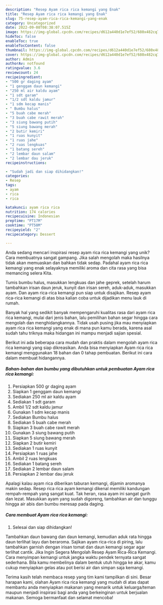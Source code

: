 ```yaml
---
description: "Resep Ayam rica rica kemangi yang Enak"
title: "Resep Ayam rica rica kemangi yang Enak"
slug: 75-resep-ayam-rica-rica-kemangi-yang-enak
category: Uncategorized
date: 2022-09-08T08:38:07.515Z
image: https://img-global.cpcdn.com/recipes/d612a440d1e7ef52/680x482cq70/ayam-rica-rica-kemangi-foto-resep-utama.jpg
hideToc: false
enableToc: true
enableTocContent: false
thumbnail: https://img-global.cpcdn.com/recipes/d612a440d1e7ef52/680x482cq70/ayam-rica-rica-kemangi-foto-resep-utama.jpg
cover: https://img-global.cpcdn.com/recipes/d612a440d1e7ef52/680x482cq70/ayam-rica-rica-kemangi-foto-resep-utama.jpg
author: Admin
authorAv: notfound
ratingvalue: 3.6
reviewcount: 24
recipeingredient:
- "500 gr daging ayam"
- "1 genggam daun kemangi"
- "250 ml air kaldu ayam"
- "1 sdt garam"
- "1/2 sdt kaldu jamur"
- "1 sdm kecap manis"
- " Bumbu halus"
- "5 buah cabe merah"
- "3 buah cabe rawit merah"
- "3 siung bawang putih"
- "5 siung bawang merah"
- "2 butir kemiri"
- "1 ruas kunyit"
- "1 ruas jahe"
- "2 ruas lengkuas"
- "1 batang sereh"
- "2 lembar daun salam"
- "2 lembar dau jeruk"
recipeinstructions:

- "Sudah jadi dan siap dihidangkan!"
categories:
- Resep
tags:
- ayam
- rica
- rica

katakunci: ayam rica rica 
nutrition: 174 calories
recipecuisine: Indonesian
preptime: "PT17M"
cooktime: "PT50M"
recipeyield: "2"
recipecategory: Dessert

---
```





Anda sedang mencari inspirasi resep ayam rica rica kemangi yang unik? Cara membuatnya sangat gampang. Jika salah mengolah maka hasilnya tidak akan memuaskan dan bahkan tidak sedap. Padahal ayam rica rica kemangi yang enak selayaknya memiliki aroma dan cita rasa yang bisa memancing selera Kita.





Tumis bumbu halus, masukkan lengkuas dan jahe geprek, setelah harum tambahkan irisan daun jeruk, kunyit dan irisan sereh, aduk-aduk, masukkan ayam. Dan ayam rica-rica kemangi pun siap untuk disajikan. Resep ayam rica-rica kemangi di atas bisa kalian coba untuk dijadikan menu lauk di rumah.

Banyak hal yang sedikit banyak mempengaruhi kualitas rasa dari ayam rica rica kemangi, mulai dari jenis bahan, lalu pemilihan bahan segar hingga cara mengolah dan menghidangkannya. Tidak usah pusing jika mau menyiapkan ayam rica rica kemangi yang enak di mana pun kamu berada, karena asal sudah tahu triknya maka hidangan ini mampu menjadi sajian spesial.






Berikut ini ada beberapa cara mudah dan praktis dalam mengolah ayam rica rica kemangi yang siap dikreasikan. Anda bisa menyiapkan Ayam rica rica kemangi menggunakan 18 bahan dan 0 tahap pembuatan. Berikut ini cara dalam membuat hidangannya.

<!--inarticleads1-->

##### Bahan-bahan dan bumbu yang dibutuhkan untuk pembuatan Ayam rica rica kemangi:

1. Persiapkan 500 gr daging ayam
1. Siapkan 1 genggam daun kemangi
1. Sediakan 250 ml air kaldu ayam
1. Sediakan 1 sdt garam
1. Ambil 1/2 sdt kaldu jamur
1. Gunakan 1 sdm kecap manis
1. Sediakan  Bumbu halus
1. Sediakan 5 buah cabe merah
1. Siapkan 3 buah cabe rawit merah
1. Gunakan 3 siung bawang putih
1. Siapkan 5 siung bawang merah
1. Siapkan 2 butir kemiri
1. Sediakan 1 ruas kunyit
1. Persiapkan 1 ruas jahe
1. Ambil 2 ruas lengkuas
1. Sediakan 1 batang sereh
1. Sediakan 2 lembar daun salam
1. Persiapkan 2 lembar dau jeruk


Apalagi kalau ayam rica diberikan taburan kemangi, dijamin aromanya makin sedap. Resep rica rica ayam kemangi dikenal memiliki kandungan rempah-rempah yang sangat kuat. Tak heran, rasa ayam ini sangat gurih dan lezat. Masukkan ayam yang sudah digoreng, tambahkan air dan tunggu hingga air abis dan bumbu meresap pada daging. 

<!--inarticleads2-->

##### Cara membuat Ayam rica rica kemangi:


1. Selesai dan siap dihidangkan!

Tambahkan daun bawang dan daun kemangi, kemudian aduk rata hingga daun terlihat layu dan beraroma. Sajikan ayam rica-rica di piring, lalu tambahkan garnish dengan irisan tomat dan daun kemangi segar agar terlihat cantik. Jika Ingin Segera Mengolah Resep Ayam Rica-Rica Kemangi. Cara menyimpan kemangi untuk jangka waktu pendek ternyata sangat sederhana. Bila kamu membelinya dalam bentuk utuh hingga ke akar, kamu cukup menyiapkan gelas atau pot berisi air dan simpan saja kemangi. 

Terima kasih telah membaca resep yang tim kami tampilkan di sini. Besar harapan kami, olahan Ayam rica rica kemangi yang mudah di atas dapat membantu anda menyiapkan makanan yang menarik untuk keluarga/teman maupun menjadi inspirasi bagi anda yang berkeinginan untuk berjualan makanan. Semoga bermanfaat dan selamat mencoba!
